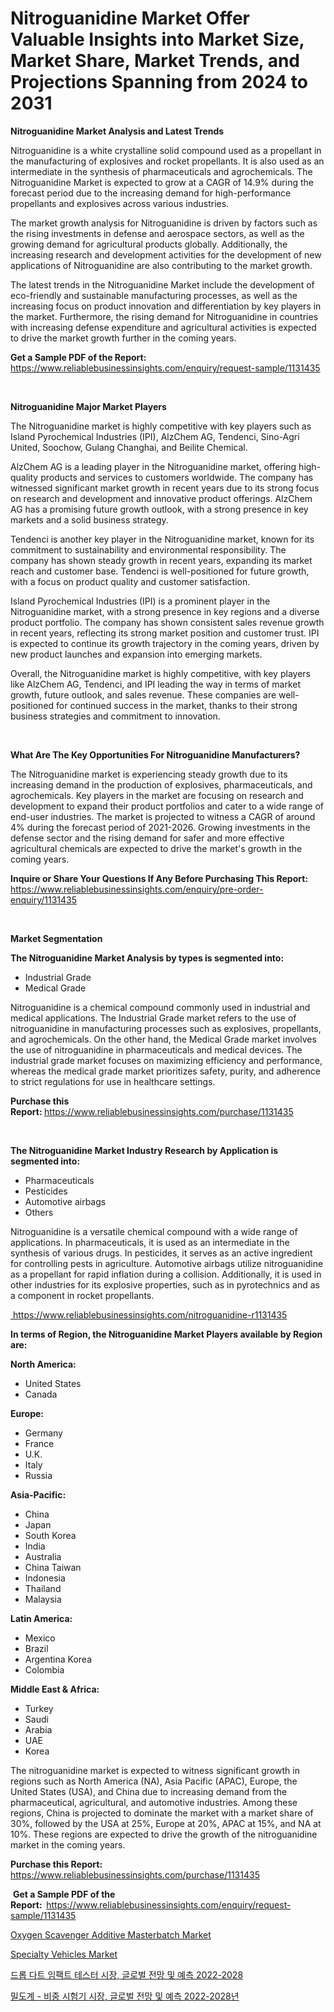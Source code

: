 <p><h1>Nitroguanidine Market Offer Valuable Insights into Market Size, Market Share, Market Trends, and Projections Spanning from 2024 to 2031</h1></p><p><strong>Nitroguanidine Market Analysis and Latest Trends</strong></p>
<p><p>Nitroguanidine is a white crystalline solid compound used as a propellant in the manufacturing of explosives and rocket propellants. It is also used as an intermediate in the synthesis of pharmaceuticals and agrochemicals. The Nitroguanidine Market is expected to grow at a CAGR of 14.9% during the forecast period due to the increasing demand for high-performance propellants and explosives across various industries. </p><p>The market growth analysis for Nitroguanidine is driven by factors such as the rising investments in defense and aerospace sectors, as well as the growing demand for agricultural products globally. Additionally, the increasing research and development activities for the development of new applications of Nitroguanidine are also contributing to the market growth.</p><p>The latest trends in the Nitroguanidine Market include the development of eco-friendly and sustainable manufacturing processes, as well as the increasing focus on product innovation and differentiation by key players in the market. Furthermore, the rising demand for Nitroguanidine in countries with increasing defense expenditure and agricultural activities is expected to drive the market growth further in the coming years.</p></p>
<p><strong>Get a Sample PDF of the Report:&nbsp;</strong> <a href="https://www.reliablebusinessinsights.com/enquiry/request-sample/1131435">https://www.reliablebusinessinsights.com/enquiry/request-sample/1131435</a></p>
<p>&nbsp;</p>
<p><strong>Nitroguanidine Major Market Players</strong></p>
<p><p>The Nitroguanidine market is highly competitive with key players such as Island Pyrochemical Industries (IPI), AlzChem AG, Tendenci, Sino-Agri United, Soochow, Gulang Changhai, and Beilite Chemical. </p><p>AlzChem AG is a leading player in the Nitroguanidine market, offering high-quality products and services to customers worldwide. The company has witnessed significant market growth in recent years due to its strong focus on research and development and innovative product offerings. AlzChem AG has a promising future growth outlook, with a strong presence in key markets and a solid business strategy.</p><p>Tendenci is another key player in the Nitroguanidine market, known for its commitment to sustainability and environmental responsibility. The company has shown steady growth in recent years, expanding its market reach and customer base. Tendenci is well-positioned for future growth, with a focus on product quality and customer satisfaction.</p><p>Island Pyrochemical Industries (IPI) is a prominent player in the Nitroguanidine market, with a strong presence in key regions and a diverse product portfolio. The company has shown consistent sales revenue growth in recent years, reflecting its strong market position and customer trust. IPI is expected to continue its growth trajectory in the coming years, driven by new product launches and expansion into emerging markets.</p><p>Overall, the Nitroguanidine market is highly competitive, with key players like AlzChem AG, Tendenci, and IPI leading the way in terms of market growth, future outlook, and sales revenue. These companies are well-positioned for continued success in the market, thanks to their strong business strategies and commitment to innovation.</p></p>
<p>&nbsp;</p>
<p><strong>What Are The Key Opportunities For Nitroguanidine Manufacturers?</strong></p>
<p><p>The Nitroguanidine market is experiencing steady growth due to its increasing demand in the production of explosives, pharmaceuticals, and agrochemicals. Key players in the market are focusing on research and development to expand their product portfolios and cater to a wide range of end-user industries. The market is projected to witness a CAGR of around 4% during the forecast period of 2021-2026. Growing investments in the defense sector and the rising demand for safer and more effective agricultural chemicals are expected to drive the market's growth in the coming years.</p></p>
<p><strong>Inquire or Share Your Questions If Any Before Purchasing This Report:</strong> <a href="https://www.reliablebusinessinsights.com/enquiry/pre-order-enquiry/1131435">https://www.reliablebusinessinsights.com/enquiry/pre-order-enquiry/1131435</a></p>
<p>&nbsp;</p>
<p><strong>Market Segmentation</strong></p>
<p><strong>The Nitroguanidine Market Analysis by types is segmented into:</strong></p>
<p><ul><li>Industrial Grade</li><li>Medical Grade</li></ul></p>
<p><p>Nitroguanidine is a chemical compound commonly used in industrial and medical applications. The Industrial Grade market refers to the use of nitroguanidine in manufacturing processes such as explosives, propellants, and agrochemicals. On the other hand, the Medical Grade market involves the use of nitroguanidine in pharmaceuticals and medical devices. The industrial grade market focuses on maximizing efficiency and performance, whereas the medical grade market prioritizes safety, purity, and adherence to strict regulations for use in healthcare settings.</p></p>
<p><strong>Purchase this Report:&nbsp;</strong><a href="https://www.reliablebusinessinsights.com/purchase/1131435">https://www.reliablebusinessinsights.com/purchase/1131435</a></p>
<p>&nbsp;</p>
<p><strong>The Nitroguanidine Market Industry Research by Application is segmented into:</strong></p>
<p><ul><li>Pharmaceuticals</li><li>Pesticides</li><li>Automotive airbags</li><li>Others</li></ul></p>
<p><p>Nitroguanidine is a versatile chemical compound with a wide range of applications. In pharmaceuticals, it is used as an intermediate in the synthesis of various drugs. In pesticides, it serves as an active ingredient for controlling pests in agriculture. Automotive airbags utilize nitroguanidine as a propellant for rapid inflation during a collision. Additionally, it is used in other industries for its explosive properties, such as in pyrotechnics and as a component in rocket propellants.</p></p>
<p><a href="https://www.reliablebusinessinsights.com/nitroguanidine-r1131435">&nbsp;https://www.reliablebusinessinsights.com/nitroguanidine-r1131435</a></p>
<p><strong>In terms of Region, the Nitroguanidine Market Players available by Region are:</strong></p>
<p>
    <p> <strong> North America: </strong>
        <ul>
            <li>United States</li>
            <li>Canada</li>
        </ul>
        </p> 
    <p> <strong> Europe: </strong>
        <ul>
            <li>Germany</li>
            <li>France</li>
            <li>U.K.</li>
            <li>Italy</li>
            <li>Russia</li>
        </ul>
        </p> 
    <p> <strong> Asia-Pacific: </strong>
        <ul>
            <li>China</li>
            <li>Japan</li>
            <li>South Korea</li>
            <li>India</li>
            <li>Australia</li>
            <li>China Taiwan</li>
            <li>Indonesia</li>
            <li>Thailand</li>
            <li>Malaysia</li>
        </ul>
        </p> 
    <p> <strong> Latin America: </strong>
        <ul>
            <li>Mexico</li>
            <li>Brazil</li>
            <li>Argentina Korea</li>
            <li>Colombia</li>
        </ul>
        </p> 
    <p> <strong> Middle East & Africa: </strong>
        <ul>
            <li>Turkey</li>
            <li>Saudi</li>
            <li>Arabia</li>
            <li>UAE</li>
            <li>Korea</li>
        </ul>
    </p>
    </p>
<p><p>The nitroguanidine market is expected to witness significant growth in regions such as North America (NA), Asia Pacific (APAC), Europe, the United States (USA), and China due to increasing demand from the pharmaceutical, agricultural, and automotive industries. Among these regions, China is projected to dominate the market with a market share of 30%, followed by the USA at 25%, Europe at 20%, APAC at 15%, and NA at 10%. These regions are expected to drive the growth of the nitroguanidine market in the coming years.</p></p>
<p><strong>Purchase this Report: </strong><a href="https://www.reliablebusinessinsights.com/purchase/1131435">https://www.reliablebusinessinsights.com/purchase/1131435</a></p>
<p>&nbsp;<strong>Get a Sample PDF of the Report:&nbsp;&nbsp;</strong><a href="https://www.reliablebusinessinsights.com/enquiry/request-sample/1131435">https://www.reliablebusinessinsights.com/enquiry/request-sample/1131435</a></p>
<p><strong></strong></p>
<p><p><a href="https://github.com/GroverBarry/Market-Research-Report-List-6/blob/main/oxygen-scavenger-additive-masterbatch-market.md">Oxygen Scavenger Additive Masterbatch Market</a></p><p><a href="https://github.com/lylyparadise/Market-Research-Report-List-4/blob/main/specialty-vehicles-market.md">Specialty Vehicles Market</a></p><p><a href="https://github.com/AidenReinger/Market-Research-Report-List-1/blob/main/9205218131228.md">드롭 다트 임팩트 테스터 시장, 글로벌 전망 및 예측 2022-2028</a></p><p><a href="https://github.com/gambitz1998/Market-Research-Report-List-1/blob/main/2642461131229.md">밀도계 - 비중 시험기 시장, 글로벌 전망 및 예측 2022-2028년</a></p></p>